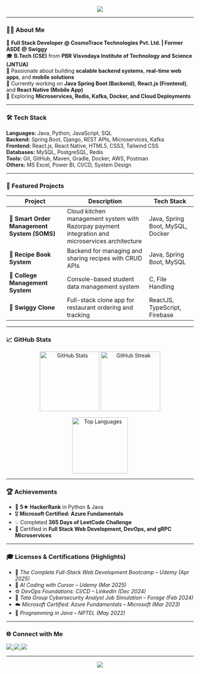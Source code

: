 <!-- 🖤 Profile Banner -->
<p align="center">
  <img src="https://capsule-render.vercel.app/api?type=waving&color=0:000000,100:808080&height=180&section=header&text=Hi%20there%20👋%20I'm%20Sai%20Sindhu%20Subbisetty&fontSize=30&fontAlignY=35&animation=fadeIn&fontColor=ffffff" />
</p>

---

### 👩‍💻 About Me
💼 **Full Stack Developer @ CosmoTrace Technologies Pvt. Ltd. | Former ASDE @ Swiggy**  
🎓 **B.Tech (CSE)** from **PBR Visvodaya Institute of Technology and Science (JNTUA)**  
🚀 Passionate about building **scalable backend systems**, **real-time web apps**, and **mobile solutions**  
📱 Currently working on **Java Spring Boot (Backend)**, **React.js (Frontend)**, and **React Native (Mobile App)**  
💬 Exploring **Microservices, Redis, Kafka, Docker, and Cloud Deployments**

---

### 🛠️ Tech Stack
**Languages:** Java, Python, JavaScript, SQL  
**Backend:** Spring Boot, Django, REST APIs, Microservices, Kafka  
**Frontend:** React.js, React Native, HTML5, CSS3, Tailwind CSS  
**Databases:** MySQL, PostgreSQL, Redis  
**Tools:** Git, GitHub, Maven, Gradle, Docker, AWS, Postman  
**Others:** MS Excel, Power BI, CI/CD, System Design

---

### 💼 Featured Projects
| Project | Description | Tech Stack |
|----------|--------------|-------------|
| 🧾 **Smart Order Management System (SOMS)** | Cloud kitchen management system with Razorpay payment integration and microservices architecture | Java, Spring Boot, MySQL, Docker |
| 🍲 **Recipe Book System** | Backend for managing and sharing recipes with CRUD APIs | Java, Spring Boot, MySQL |
| 🏫 **College Management System** | Console-based student data management system | C, File Handling |
| 🍔 **Swiggy Clone** | Full-stack clone app for restaurant ordering and tracking | ReactJS, TypeScript, Firebase |

---

### 📈 GitHub Stats
<p align="center">
  <img src="https://github-readme-stats.vercel.app/api?username=SaisindhuCosmotrace&show_icons=true&theme=graywhite&hide_border=true" alt="GitHub Stats" height="160px"/>
  <img src="https://github-readme-streak-stats.herokuapp.com/?user=SaisindhuCosmotrace&theme=graywhite&hide_border=true" alt="GitHub Streak" height="160px"/>
</p>

<p align="center">
  <img src="https://github-readme-stats.vercel.app/api/top-langs/?username=SaisindhuCosmotrace&layout=compact&theme=graywhite&hide_border=true" alt="Top Languages" height="150px"/>
</p>

---

### 🏆 Achievements
- 🥇 **5★ HackerRank** in Python & Java  
- 🎖️ **Microsoft Certified: Azure Fundamentals**  
- 💡 Completed **365 Days of LeetCode Challenge**  
- 🧠 Certified in **Full Stack Web Development, DevOps, and gRPC Microservices**

---

### 🎓 Licenses & Certifications (Highlights)
- 🧩 *The Complete Full-Stack Web Development Bootcamp – Udemy (Apr 2025)*  
- 🤖 *AI Coding with Cursor – Udemy (Mar 2025)*  
- ⚙️ *DevOps Foundations: CI/CD – LinkedIn (Dec 2024)*  
- 🔐 *Tata Group Cybersecurity Analyst Job Simulation – Forage (Feb 2024)*  
- ☁️ *Microsoft Certified: Azure Fundamentals – Microsoft (Mar 2023)*  
- 🧮 *Programming in Java – NPTEL (May 2022)*  

---

### 🌐 Connect with Me
<p align="left">
<a href="https://www.linkedin.com/in/sai-sindhu-subbisetty-61b211251/" target="_blank">
  <img src="https://img.shields.io/badge/LinkedIn-000000?style=for-the-badge&logo=linkedin&logoColor=white"/>
</a>
<a href="mailto:saisindhu@cosmotrace.com">
  <img src="https://img.shields.io/badge/Email-000000?style=for-the-badge&logo=gmail&logoColor=white"/>
</a>
<a href="https://github.com/SaiSindhuSubbisetty">
  <img src="https://img.shields.io/badge/GitHub-000000?style=for-the-badge&logo=github&logoColor=white"/>
</a>
</p>

---

<p align="center">
  <img src="https://capsule-render.vercel.app/api?type=waving&color=0:000000,100:808080&height=120&section=footer"/>
</p>
